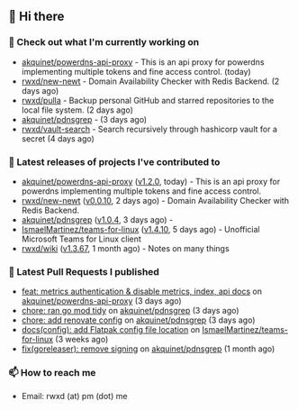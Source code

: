 ## 👋 Hi there

### 👷 Check out what I'm currently working on


- [akquinet/powerdns-api-proxy](https://github.com/akquinet/powerdns-api-proxy) - This is an api proxy for powerdns implementing multiple tokens and fine access control. (today)
- [rwxd/new-newt](https://github.com/rwxd/new-newt) - Domain Availability Checker with Redis Backend. (2 days ago)
- [rwxd/pulla](https://github.com/rwxd/pulla) - Backup personal GitHub and starred repositories to the local file system. (2 days ago)
- [akquinet/pdnsgrep](https://github.com/akquinet/pdnsgrep) -  (3 days ago)
- [rwxd/vault-search](https://github.com/rwxd/vault-search) - Search recursively through hashicorp vault for a secret  (4 days ago)

### 🔭 Latest releases of projects I've contributed to


- [akquinet/powerdns-api-proxy](https://github.com/akquinet/powerdns-api-proxy) ([v1.2.0](https://github.com/akquinet/powerdns-api-proxy/releases/tag/v1.2.0), today) - This is an api proxy for powerdns implementing multiple tokens and fine access control.
- [rwxd/new-newt](https://github.com/rwxd/new-newt) ([v0.0.10](https://github.com/rwxd/new-newt/releases/tag/v0.0.10), 2 days ago) - Domain Availability Checker with Redis Backend.
- [akquinet/pdnsgrep](https://github.com/akquinet/pdnsgrep) ([v1.0.4](https://github.com/akquinet/pdnsgrep/releases/tag/v1.0.4), 3 days ago) - 
- [IsmaelMartinez/teams-for-linux](https://github.com/IsmaelMartinez/teams-for-linux) ([v1.4.10](https://github.com/IsmaelMartinez/teams-for-linux/releases/tag/v1.4.10), 5 days ago) - Unofficial Microsoft Teams for Linux client
- [rwxd/wiki](https://github.com/rwxd/wiki) ([v1.3.67](https://github.com/rwxd/wiki/releases/tag/v1.3.67), 1 month ago) - Notes on many things

### 🔨 Latest Pull Requests I published


- [feat: metrics authentication &amp; disable metrics, index, api docs](https://github.com/akquinet/powerdns-api-proxy/pull/34) on [akquinet/powerdns-api-proxy](https://github.com/akquinet/powerdns-api-proxy) (3 days ago)
- [chore: ran go mod tidy](https://github.com/akquinet/pdnsgrep/pull/11) on [akquinet/pdnsgrep](https://github.com/akquinet/pdnsgrep) (3 days ago)
- [chore: add renovate config](https://github.com/akquinet/pdnsgrep/pull/4) on [akquinet/pdnsgrep](https://github.com/akquinet/pdnsgrep) (3 days ago)
- [docs(config): add Flatpak config file location](https://github.com/IsmaelMartinez/teams-for-linux/pull/1075) on [IsmaelMartinez/teams-for-linux](https://github.com/IsmaelMartinez/teams-for-linux) (3 weeks ago)
- [fix(goreleaser): remove signing](https://github.com/akquinet/pdnsgrep/pull/3) on [akquinet/pdnsgrep](https://github.com/akquinet/pdnsgrep) (1 month ago)

### 📫 How to reach me

- Email: rwxd (at) pm (dot) me
